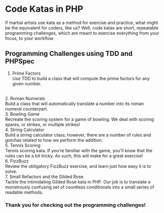 # Code Katas in PHP

If martial artists use kata as a method for exercise and practice, what might be the equivalent for coders, like us? Well, code katas are short, repeatable programming challenges, which are meant to exercise everything from your focus, to your workflow.

## Programming Challenges using TDD and PHPSpec

1. Prime Factors<br />
Use TDD to build a class that will compute the prime factors for any given number.
<br />
2. Roman Numerals<br />
Build a class that will automatically translate a number into its roman numeral counterpart.
<br />
3. Bowling Game<br />
Recreate the scoring system for a game of bowling.
We deal with scoring spares, or strikes, or multiple strikes!
<br />
4. String Calculator<br />
Build a string calculator class; however, there are a number of rules and gotchas related to how we perform the addition.
<br />
5. Tennis Scoring<br />
Tennis scoring kata. If you're familiar with the game, you'll know that the rules can be a bit tricky. As such, this will make for a great exercise!
<br />
6. FizzBuzz<br />
Review the obligatory FizzBuzz exercise, and learn just how easy it is to solve.
<br />
7. Small Refactors and the Gilded Rose<br />
Tackle the intimidating Gilded Rose kata in PHP. Our job is to translate a monstrously confusing set of countless conditionals into a small series of readable methods. 
<br />

### Thank you for checking out the programming challenges!